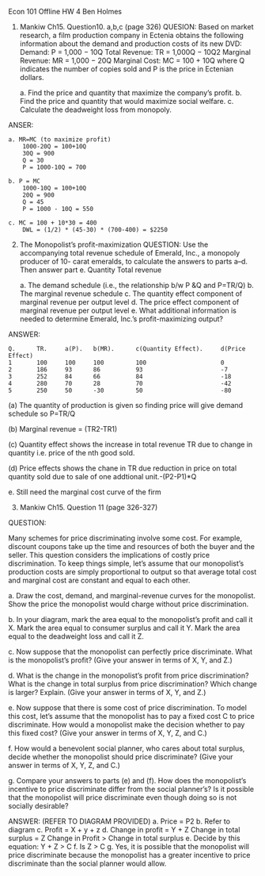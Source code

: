 Econ 101
Offline HW 4
Ben Holmes



1. Mankiw Ch15. Question10. a,b,c (page 326)
QUESION: 
	Based on market research, a film production company in Ectenia obtains the following information about the
	demand and production costs of its new DVD: 
	Demand: P = 1,000 − 10Q
	Total Revenue: TR = 1,000Q − 10Q2
	Marginal Revenue: MR = 1,000 − 20Q
	Marginal Cost: MC = 100 + 10Q
	where Q indicates the number of copies sold and P is
	the price in Ectenian dollars.
	
	a. Find the price and quantity that maximize the company’s profit.
	b. Find the price and quantity that would maximize social welfare.
	c. Calculate the deadweight loss from monopoly.

ANSER: 

	a. MR=MC (to maximize profit)
		1000-20Q = 100+10Q
		30Q = 900
		Q = 30
		P = 1000-10Q = 700
	
	b. P = MC
		1000-10Q = 100+10Q
		20Q = 900
		Q = 45
		P = 1000 - 10Q = 550 
	
	c. MC = 100 + 10*30 = 400
		DWL = (1/2) * (45-30) * (700-400) = $2250


2. The Monopolist’s profit-maximization
QUESTION: 
	Use the accompanying total revenue schedule of Emerald, Inc., a monopoly producer of 10- carat emeralds, 
	to calculate the answers to parts a–d. Then answer part e.
	Quantity Total
	revenue

	a. The demand schedule (i.e., the relationship b/w P &Q and P=TR/Q)
	b. The marginal revenue schedule
	c. The quantity effect component of marginal revenue per output level
	d. The price effect component of marginal revenue per output level
	e. What additional information is needed to determine Emerald, Inc.’s profit-maximizing output?


ANSWER: 


	Q. 		TR. 	a(P). 	b(MR). 		c(Quantity Effect). 	d(Price Effect) 
	1 		100		100		100			100						0
	2 		186		93		86			93						-7
	3 		252		84		66			84						-18
	4 		280		70		28			70						-42
	5 		250		50		-30			50						-80


(a) The quantity of production is given so finding price will give demand schedule so P=TR/Q

(b) Marginal revenue = (TR2-TR1)

(c) Quantity effect shows the increase in total revenue TR due to change in quantity i.e. price of the nth good sold.

(d) Price effects shows the chane in TR due reduction in price on total quantity sold due to sale of one addtional unit.-(P2-P1)*Q

e. Still need the marginal cost curve of the firm


3. Mankiw Ch15. Question 11 (page 326-327)

QUESTION: 

Many schemes for price discriminating involve some cost. For example, discount coupons take up the time and resources of both the buyer and the seller. This question considers the implications of costly price discrimination. To keep things simple, let’s assume that our monopolist’s production costs are simply
proportional to output so that average total cost and marginal cost are constant and equal to each other.

a. Draw the cost, demand, and marginal-revenue curves for the monopolist. Show the price the monopolist would charge without price discrimination.

b. In your diagram, mark the area equal to the monopolist’s profit and call it X. Mark the area
equal to consumer surplus and call it Y. Mark the area equal to the deadweight loss and call it Z.

c. Now suppose that the monopolist can perfectly price discriminate. What is the monopolist’s profit?
(Give your answer in terms of X, Y, and Z.)

d. What is the change in the monopolist’s profit from price discrimination? What is the change in total
surplus from price discrimination? Which change is larger? Explain. (Give your answer in terms of X,
Y, and Z.) 

e. Now suppose that there is some cost of price discrimination. To model this cost, let’s assume that
the monopolist has to pay a fixed cost C to price discriminate. How would a monopolist make the
decision whether to pay this fixed cost? (Give your answer in terms of X, Y, Z, and C.)

f. How would a benevolent social planner, who cares about total surplus, decide whether the monopolist
should price discriminate? (Give your answer in terms of X, Y, Z, and C.)

g. Compare your answers to parts (e) and (f). How does the monopolist’s incentive to price discriminate
differ from the social planner’s? Is it possible that the monopolist will price discriminate even
though doing so is not socially desirable?

ANSWER: (REFER TO DIAGRAM PROVIDED)
a. Price = P2
b. Refer to diagram
c. Profit = X + y + z
d. Change in profit = Y + Z
   Change in total surplus = Z
   Change in Profit > Change in total surplus
e. Decide by this equation: 
	Y + Z > C
f. Is Z > C
g. Yes, it is possible that the monopolist will price discriminate because the monopolist has a greater incentive to price discriminate than the social planner would allow.



